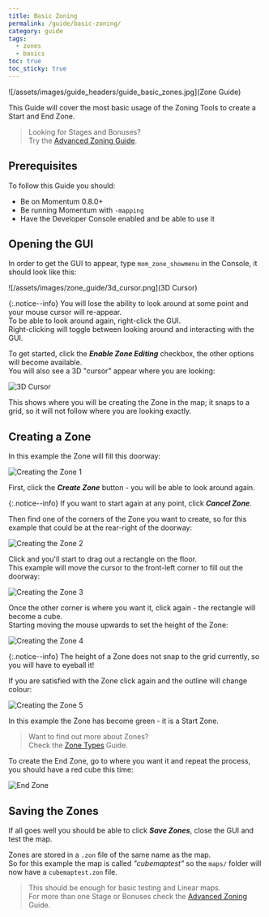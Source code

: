 ```yaml
---
title: Basic Zoning
permalink: /guide/basic-zoning/
category: guide
tags:
  - zones
  - basics
toc: true
toc_sticky: true
---
```

![/assets/images/guide_headers/guide_basic_zones.jpg](Zone Guide)

This Guide will cover the most basic usage of the Zoning Tools to create a Start and End Zone.  
> Looking for Stages and Bonuses?  
> Try the [Advanced Zoning Guide](/guide/advanced-zoning/).

## Prerequisites
To follow this Guide you should:
- Be on Momentum 0.8.0+
- Be running Momentum with `-mapping`
- Have the Developer Console enabled and be able to use it

## Opening the GUI
In order to get the GUI to appear, type `mom_zone_showmenu` in the Console, it should look like this:  

![/assets/images/zone_guide/3d_cursor.png](3D Cursor)

{:.notice--info}
You will lose the ability to look around at some point and your mouse cursor will re-appear.  
To be able to look around again, right-click the GUI.  
Right-clicking will toggle between looking around and interacting with the GUI.


To get started, click the ***Enable Zone Editing*** checkbox, the other options will become available.  
You will also see a 3D "cursor" appear where you are looking:  

![3D Cursor](/assets/images/zone_guide/3d_cursor.png)

This shows where you will be creating the Zone in the map; it snaps to a grid, so it will not follow where you are looking exactly.

## Creating a Zone
In this example the Zone will fill this doorway:

![Creating the Zone 1](/assets/images/zone_guide/zone_create_0.jpg)

First, click the ***Create Zone*** button - you will be able to look around again.  

{:.notice--info}
If you want to start again at any point, click ***Cancel Zone***.


Then find one of the corners of the Zone you want to create, so for this example that could be at the rear-right of the doorway:

![Creating the Zone 2](/assets/images/zone_guide/zone_create_1.jpg)

Click and you'll start to drag out a rectangle on the floor.  
This example will move the cursor to the front-left corner to fill out the doorway:

![Creating the Zone 3](/assets/images/zone_guide/zone_create_2.jpg)

Once the other corner is where you want it, click again - the rectangle will become a cube.  
Starting moving the mouse upwards to set the height of the Zone:

![Creating the Zone 4](/assets/images/zone_guide/zone_create_3.jpg)

{:.notice--info}
The height of a Zone does not snap to the grid currently, so you will have to eyeball it!


If you are satisfied with the Zone click again and the outline will change colour:

![Creating the Zone 5](/assets/images/zone_guide/zone_create_4.jpg)

In this example the Zone has become green - it is a Start Zone.

> Want to find out more about Zones?  
> Check the [Zone Types](/guide/zone-types/) Guide.

To create the End Zone, go to where you want it and repeat the process, you should have a red cube this time:

![End Zone](/assets/images/zone_guide/zone_end.jpg)

## Saving the Zones
If all goes well you should be able to click ***Save Zones***, close the GUI and test the map.  

Zones are stored in a `.zon` file of the same name as the map.  
So for this example the map is called *"cubemaptest"* so the `maps/` folder will now have a `cubemaptest.zon` file.

> This should be enough for basic testing and Linear maps.  
> For more than one Stage or Bonuses check the [Advanced Zoning](/guide/advanced-zoning/) Guide.
